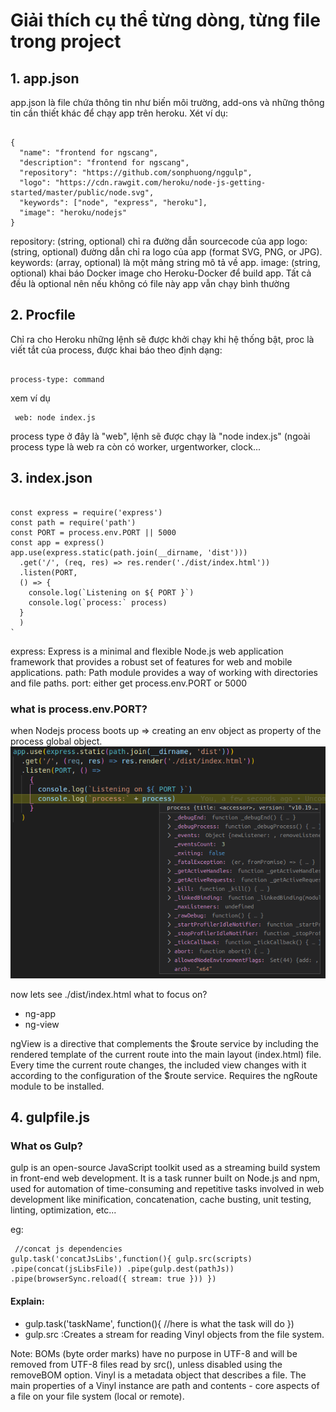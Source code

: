 # Giải thích cụ thể từng dòng, từng file trong project
## 1. app.json
app.json là file chứa thông tin như biến môi trường, add-ons và những thông tin cần thiết khác để chạy app trên heroku. 
Xét ví dụ:
<pre><code>
{
  "name": "frontend for ngscang",
  "description": "frontend for ngscang",
  "repository": "https://github.com/sonphuong/nggulp",
  "logo": "https://cdn.rawgit.com/heroku/node-js-getting-started/master/public/node.svg",
  "keywords": ["node", "express", "heroku"],
  "image": "heroku/nodejs"
}
</code></pre>
repository: (string, optional) chỉ ra đường dẫn sourcecode của app
logo: (string, optional) đường dẫn chỉ ra logo của app (format SVG, PNG, or JPG).
keywords: (array, optional) là một mảng string mô tả về app.
image: (string, optional) khai báo Docker image cho Heroku-Docker để build app.
Tất cả đều là optional nên nếu không có file này app vẫn chạy bình thường
## 2. Procfile 
Chỉ ra cho Heroku những lệnh sẽ được khởi chạy khi hệ thống bật, proc là viết tắt của process,
được khai báo theo định dạng: <pre><code> process-type: command </code></pre> xem ví dụ
<pre><code> web: node index.js </code></pre>
process type ở đây là "web", lệnh sẽ được chạy là "node index.js" (ngoài process type là web ra còn có worker, urgentworker, clock...

## 3. index.json
<pre><code>
const express = require('express')
const path = require('path')
const PORT = process.env.PORT || 5000
const app = express()
app.use(express.static(path.join(__dirname, 'dist')))
  .get('/', (req, res) => res.render('./dist/index.html'))
  .listen(PORT, 
  () => {
    console.log(`Listening on ${ PORT }`)
    console.log(`process:` process)
  }
  )
`
</code></pre>
express: Express is a minimal and flexible Node.js web application framework that provides a robust set of features for web and mobile applications.
path: Path module provides a way of working with directories and file paths.
port: either get process.env.PORT or 5000 
### what is process.env.PORT? 
when Nodejs process boots up => creating an env object as property of the process global object.
![process object](./Illustration/processObject.png)

now lets see ./dist/index.html
what to focus on? 
- ng-app 
- ng-view

ngView is a directive that complements the $route service by including the rendered template of the current route into the main layout (index.html) file. 
Every time the current route changes, the included view changes with it according to the configuration of the $route service.
Requires the ngRoute module to be installed.

## 4. gulpfile.js

### What os Gulp? 
gulp is an open-source JavaScript toolkit used as a streaming build system in front-end web development.
It is a task runner built on Node.js and npm, used for automation of time-consuming and repetitive tasks involved in web development like minification, concatenation, cache busting, unit testing, linting, optimization, etc...

eg: <pre><code>
//concat js dependencies
gulp.task('concatJsLibs',function(){
  gulp.src(scripts)
      .pipe(concat(jsLibsFile))
      .pipe(gulp.dest(pathJs))
      .pipe(browserSync.reload({
        stream: true
      }))
})
</code></pre>
#### Explain: 
- gulp.task('taskName', function(){ //here is what the task will do })
- gulp.src :Creates a stream for reading Vinyl objects from the file system.

Note: BOMs (byte order marks) have no purpose in UTF-8 and will be removed from UTF-8 files read by src(), unless disabled using the removeBOM option.
Vinyl is a metadata object that describes a file. The main properties of a Vinyl instance are path and contents - core aspects of a file on your file system (local or remote).